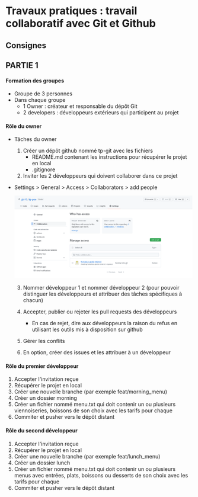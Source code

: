 # Travaux pratiques : travail collaboratif avec Git et Github
## Consignes
## PARTIE 1

#### Formation des groupes

- Groupe de 3 personnes
- Dans chaque groupe
  - 1 Owner : créateur et responsable du dépôt Git
  - 2 developers : développeurs extérieurs qui participent au projet

#### Rôle du owner

- Tâches du owner
  1. Créer un dépôt github nommé tp-git avec les fichiers
     - README.md contenant les instructions pour récupérer le projet en local
     - .gitignore
  2.  Inviter les 2 développeurs qui doivent collaborer dans ce projet 
     
- Settings > General > Access > Collaborators > add people
     
  ![Catpure ecran](./../img/access.png)
     
  3. Nommer développeur 1 et nommer développeur 2 (pour pouvoir distinguer les développeurs et attribuer des tâches spécifiques à chacun)
  4. Accepter, publier ou rejeter les pull requests des développeurs
     
     - En cas de rejet, dire aux développeurs la raison du refus en utilisant les outils mis à disposition sur github
  5. Gérer les conflits
  6. En option, créer des issues et les attribuer à un développeur

#### Rôle du premier développeur

1. Accepter l'invitation reçue 
2. Récupérer le projet en local
3. Créer une nouvelle branche (par exemple feat/morning_menu)
4. Créer un dossier morning
5. Créer un fichier nommé menu.txt qui doit contenir un ou plusieurs viennoiseries, boissons de son choix avec les tarifs pour chaque 
6. Commiter et pusher vers le dépôt distant

#### Rôle du second développeur

1. Accepter l'invitation reçue 
2. Récupérer le projet en local
3. Créer une nouvelle branche (par exemple feat/lunch_menu)
4. Créer un dossier lunch
5. Créer un fichier nommé menu.txt qui doit contenir un ou plusieurs menus avec entrées, plats, boissons ou desserts de son choix avec les tarifs pour chaque 
6. Commiter et pusher vers le dépôt distant



